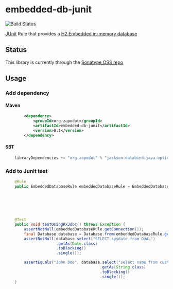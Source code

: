 embedded-db-junit
=================

[![Build Status](https://travis-ci.org/zapodot/embedded-db-junit.svg)](https://travis-ci.org/zapodot/embedded-db-junit)

[JUnit](http://junit.org/) Rule that provides a [H2 Embedded in-memory database](http://www.h2database.com/)

## Status
This library is currently through the [Sonatype OSS repo](https://oss.sonatype.org/)

## Usage

### Add dependency
#### Maven
```xml
        <dependency>
            <groupId>org.zapodot</groupId>
            <artifactId>embedded-db-junit</artifactId>
            <version>0.1</version>
        </dependency>
```

#### SBT
```scala
    libraryDependencies += "org.zapodot" % "jackson-databind-java-optional" % "0.1" changing()
```

### Add to Junit test
```java
    @Rule
    public EmbeddedDatabaseRule embeddedDatabaseRule = EmbeddedDatabaseRule
                                                                        .builder()
                                                                        .withMode("ORACLE")
                                                                        .withInitialSql("CREATE TABLE Customer(id INTEGER PRIMARY KEY, name VARCHAR(512)); "
                                                                                      + "INSERT INTO CUSTOMER(id, name) VALUES (1, 'John Doe')")
                                                                                      .build();

    @Test
    public void testUsingRxJdbc() throws Exception {
        assertNotNull(embeddedDatabaseRule.getConnection());
        final Database database = Database.from(embeddedDatabaseRule.getConnection());
        assertNotNull(database.select("SELECT sysdate from DUAL")
                      .getAs(Date.class)
                      .toBlocking()
                      .single());

        assertEquals("John Doe", database.select("select name from customer where id=1")
                                         .getAs(String.class)
                                         .toBlocking()
                                         .single());
    }
```
